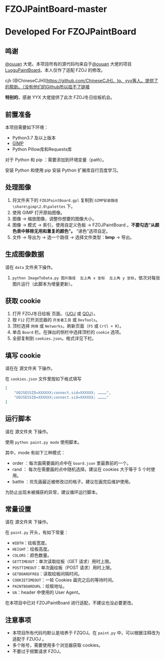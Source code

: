 # FZOJPaintBoard-master
# Developed For FZOJPaintBoard

## 鸣谢

[@ouuan](https://github.com/ouuan) 大佬。本项目所有的源代码均来自于[@ouuan](https://github.com/ouuan) 大佬的项目 [LuoguPaintBoard](https://github.com/ouuan/LuoguPaintBoard)。本人仅作了适配 FZOJ 的修改。

cjh (@ChineseCJH)[https://github.com/ChineseCJH]、lq、yyx等人。提供了的帮助。（没有他们的Github所以挂不了链接

**特别的**，感谢 YYX 大佬提供了此次 FZOJ冬日绘板机会。

## 前置准备

本项目需要如下环境：

- Python3.7 及以上版本
- [GIMP](https://www.gimp.org/downloads/)
- Python Pillow库和Requests库

对于 Python 和 pip ：需要添加到环境变量（path）。

安装 Python 和使用 pip 安装 Python 扩展库自行百度学习。



##  处理图像

1. 将文件夹下的 `FZOJPaintBoard.gpl` 复制到 `GIMP安装路径\share\gimp\2.0\palettes` 下。
2. 使用 GIMP 打开原始图像。
3. 图像 → 缩放图像，调整你想要的图像大小。
4. 图像 → 模式 → 索引，使用自定义色板 → FZOJPaintBoard 。**不要勾选“从颜色表中移除无用和重复的颜色”。** “递色”选项自定。
5. 文件 → 导出为 → 选一个路径 → 选择文件类型：**bmp** → 导出。

## 生成图像数据

请在 `data` 文件夹下操作。

1. `python ImageToData.py 图片路径  左上角 x 坐标  左上角 y 坐标`，依次对每张图片运行（此脚本为增量更新）。

## 获取 cookie

1. 打开 FZOJ冬日绘板 页面。（[UOJ](https://www.fzoi.top/paintBoard)  或  [QOJ](https://qoj.fzoi.top/paintBoard)）。
2. 按 `F12` 打开浏览器的 `开发者工具` 或 `DevTools`。
3. 顶栏选择 `网络` 或 `Networks`。刷新页面（`F5` 或 `Crtl + R`）。
4. 单击 `Board` 栏。在弹出的侧栏中选择顶栏的 `cookie` 选项。
5. 全部复制到 `cookies.json`。格式详见下栏。

## 填写 cookie

请在在 源文件夹 下操作。

在 `cookies.json` 文件里按如下格式填写

```json
[
	"UOJSESSID=XXXXXX;connect.sid=XXXXXX; …………",
	"UOJSESSID=XXXXXX;connect.sid=XXXXXX; …………"
]	

```



## 运行脚本

请在 源文件夹 下操作。

使用 `python paint.py mode` 使用脚本。

其中，mode 有如下三种模式：

* order ：每次画需要画的点中在 `board.json` 里最靠前的一个。
* rand ： 每次在需要画的点中随机选择。建议在 cookies 大于等于 5 个时使用。
* battle ：优先画最近被修改过的格子。建议在画完后维护使用。

为防止出现未被捕获的异常，建议循环运行脚本。



## 常量设置

请在 源文件夹 下操作。

在 `paint.py` 开头，有如下常量：

- `WIDTH`：绘板宽度。
- `HEIGHT`：绘板高度。
- `COLORS`：颜色数量。
- `GETTIMEOUT`：单次读取绘板（GET 请求）用时上限。
- `POSTTIMEOUT`：单次画绘板（POST 请求）用时上限。
- `GETBOARDFREQ`：读取绘板间隔时间。
- `COOKIETIMEOUT`：一轮 Cookies 画完之后的等待时间。
- `PAINTBOARDURL`：绘板地址。
- `UA`：header 中使用的 User Agent。

在本项目中已对 FZOJPaintBoard 进行适配，不建议也没必要更改。



## 注意事项

- 本项目所有代码均默认是培养于 FZQOJ。在 `paint.py` 中，可以根据注释改为适配于 FZUOJ 。
- 多个账号，需要使用多个浏览器获取 cookies。
- 不要过于频繁请求 FZOJ。





